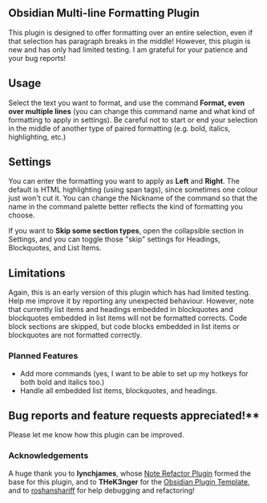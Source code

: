 ## Obsidian Multi-line Formatting Plugin 

This plugin is designed to offer formatting over an entire selection, even if that selection has paragraph breaks in the middle! However, this plugin is new and has only had limited testing. I am grateful for your patience and your bug reports!

## Usage

Select the text you want to format, and use the command **Format, even over multiple lines** (you can change this command name and what kind of formatting to apply in settings). Be careful not to start or end your selection in the middle of another type of paired formatting (e.g. bold, italics, highlighting, etc.)

## Settings

You can enter the formatting you want to apply as **Left** and **Right**. The default is HTML highlighting (using span tags), since sometimes one colour just won't cut it. You can change the Nickname of the command so that the name in the command palette better reflects the kind of formatting you choose.

If you want to **Skip some section types**, open the collapsible section in Settings, and you can toggle those "skip" settings for Headings, Blockquotes, and List Items.

## Limitations

Again, this is an early version of this plugin which has had limited testing. Help me improve it by reporting any unexpected behaviour. However, note that currently list items and headings embedded in blockquotes and blockquotes embedded in list items will not be formatted corrects. Code block sections are skipped, but code blocks embedded in list items or blockquotes are not formatted correctly. 

### Planned Features

- Add more commands (yes, I want to be able to set up my hotkeys for both bold and italics too.)
- Handle all embedded list items, blockquotes, and headings.

## Bug reports and feature requests appreciated!**

Please let me know how this plugin can be improved.

### Acknowledgements

A huge thank you to **lynchjames**, whose [Note Refactor Plugin](https://github.com/lynchjames/note-refactor-obsidian) formed the base for this plugin, and to **THeK3nger** for the [Obsidian Plugin Template](https://github.com/THeK3nger/obsidian-plugin-template), and to [roshanshariff](https://github.com/roshanshariff) for help debugging and refactoring!
